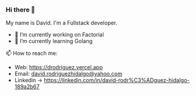 ### Hi there 👋

My name is David. I'm a Fullstack developer. 

- 🔭 I’m currently working on Factorial
- 🌱 I’m currently learning Golang

📫 How to reach me: 

 - Web: https://drodriguez.vercel.app
 - Email: david.rodriguezhidalgo@yahoo.com
 - Linkedin -> https://linkedin.com/in/david-rodr%C3%ADguez-hidalgo-189a2b67
